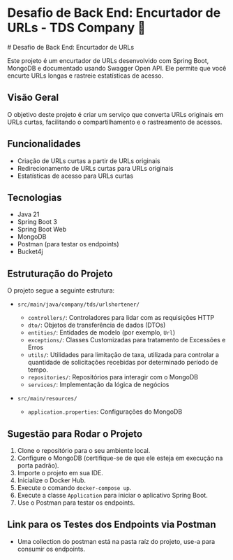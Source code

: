 <h1> Desafio de Back End: Encurtador de URLs - TDS Company 🚀 </h1>
# Desafio de Back End: Encurtador de URLs

Este projeto é um encurtador de URLs desenvolvido com Spring Boot, MongoDB e documentado usando Swagger Open API. Ele permite que você encurte URLs longas e rastreie estatísticas de acesso.

## Visão Geral

O objetivo deste projeto é criar um serviço que converta URLs originais em URLs curtas, facilitando o compartilhamento e o rastreamento de acessos.

## Funcionalidades

- Criação de URLs curtas a partir de URLs originais
- Redirecionamento de URLs curtas para URLs originais
- Estatísticas de acesso para URLs curtas

## Tecnologias

- Java 21
- Spring Boot 3
- Spring Boot Web
- MongoDB
- Postman (para testar os endpoints)
- Bucket4j

## Estruturação do Projeto

O projeto segue a seguinte estrutura:

- `src/main/java/company/tds/urlshortener/`
    - `controllers/`: Controladores para lidar com as requisições HTTP
    - `dto/`: Objetos de transferência de dados (DTOs)
    - `entities/`: Entidades de modelo (por exemplo, `Url`)
    - `exceptions/`: Classes Customizadas para tratamento de Excessões e Erros 
    - `utils/`: Utilidades para limitação de taxa, utilizada para controlar a quantidade de solicitações recebidas por determinado período de tempo.
    - `repositories/`: Repositórios para interagir com o MongoDB
    - `services/`: Implementação da lógica de negócios

- `src/main/resources/`
    - `application.properties`: Configurações do MongoDB

## Sugestão para Rodar o Projeto

1. Clone o repositório para o seu ambiente local.
2. Configure o MongoDB (certifique-se de que ele esteja em execução na porta padrão).
3. Importe o projeto em sua IDE.
5. Inicialize o Docker Hub.
6. Execute o comando `docker-compose up`.
7. Execute a classe `Application` para iniciar o aplicativo Spring Boot.
8. Use o Postman para testar os endpoints.

## Link para os Testes dos Endpoints via Postman
- Uma collection do postman está na pasta raíz do projeto, use-a para consumir os endpoints.



